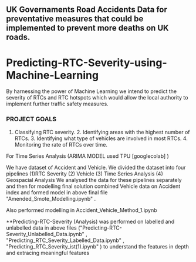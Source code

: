 ## UK Governaments Road Accidents Data for preventative measures that could be implemented to prevent more deaths on UK roads.

# Predicting-RTC-Severity-using-Machine-Learning
By harnessing the power of Machine Learning we intend to predict the severity of RTCs and RTC hotspots which would allow the local authority to implement further traffic safety measures.

### PROJECT GOALS 
1. Classifying RTC severity. 2. Identifying areas with the highest number of RTCs. 3. Identifying what type of vehicles are involved in most RTCs. 4. Monitoring the rate of RTCs over time.

For Time Series Analysis (ARIMA MODEL used TPU [googlecolab] )

We have dataset of Accident and Vehicle. We divided the dataset into four pipelines (1)RTC Severity  (2) Vehicle  (3) Time Series Analysis (4) Geospacial Analysis
We analysed the data for these pipelines separately and then for modelling final solution combined Vehicle data on Accident index and formed model in above  final file "Amended_Smote_Modelling.ipynb" . 

Also performed modelling in Accident_Vehicle_Method_1.ipynb

**Predicting-RTC-Severity (Analysis) was performed on labelled and unlabelled data in above files ("Predicting-RTC-Severity_Unlabelled_Data.ipynb" , "Predicting_RTC_Severity_Labelled_Data.ipynb" , "Predicting_RTC_Severity_ist(1).ipynb" ) to understand the features in depth and extracing meaningful features

